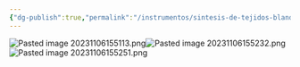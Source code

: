 ```yaml
---
{"dg-publish":true,"permalink":"/instrumentos/sintesis-de-tejidos-blandos/portaagujas/"}
---
```


![Pasted image 20231106155113.png](/img/user/Sem-1/Cirugia%20Bucal%20I/Medias/Pasted%20image%2020231106155113.png)![Pasted image 20231106155232.png](/img/user/Sem-1/Cirugia%20Bucal%20I/Medias/Pasted%20image%2020231106155232.png)
![Pasted image 20231106155251.png](/img/user/Sem-1/Cirugia%20Bucal%20I/Medias/Pasted%20image%2020231106155251.png)